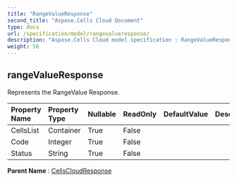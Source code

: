 ```yaml
---
title: "RangeValueResponse"
second_title: "Aspose.Cells Cloud Document"
type: docs
url: /specification/model/rangevalueresponse/
description: "Aspose.Cells Cloud model specification : RangeValueResponse. Effortlessly handle Excel and other spreadsheet documents with features like opening, generating, editing, splitting, merging, comparing, and converting."
weight: 50
---
```


## **rangeValueResponse**

Represents the RangeValue Response. 

| Property Name | Property Type | Nullable |  ReadOnly | DefaultValue | Description | 
| :- | :- | :- |:- |  :- | :- |
| CellsList | Container | True |  False |  |  |  
| Code | Integer | True |  False |  |  |  
| Status | String | True |  False |  |  |  

**Parent Name** : [CellsCloudResponse](cellscloudresponse)

